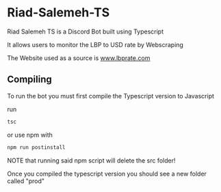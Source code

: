 # Riad-Salemeh-TS
Riad Salemeh TS is a Discord Bot built using Typescript

It allows users to monitor the LBP to USD rate by Webscraping

The Website used as a source is www.lbprate.com

## Compiling
To run the bot you must first compile the Typescript version to Javascript

run 
```bash
tsc
```
or use npm with
```bash
npm run postinstall
```
NOTE that running said npm script will delete the src folder!

Once you compiled the typescript version you should see a new folder called "prod"
